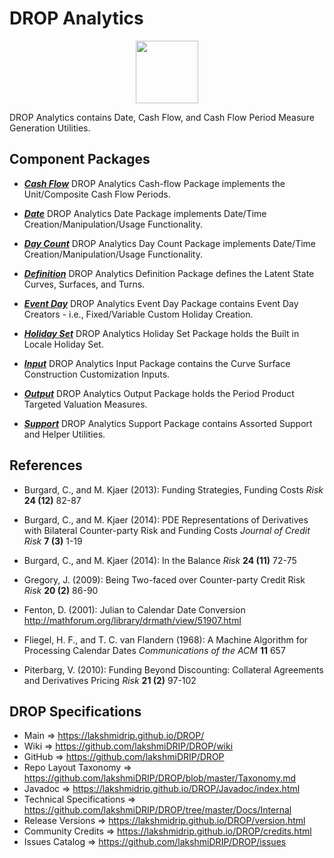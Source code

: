 # DROP Analytics

<p align="center"><img src="https://github.com/lakshmiDRIP/DROP/blob/master/DRIP_Logo.gif?raw=true" width="100"></p>

DROP Analytics contains Date, Cash Flow, and Cash Flow Period Measure Generation Utilities.


## Component Packages

 * [***Cash Flow***](https://github.com/lakshmiDRIP/DROP/tree/master/src/main/java/org/drip/analytics/cashflow)
DROP Analytics Cash-flow Package implements the Unit/Composite Cash Flow Periods.

 * [***Date***](https://github.com/lakshmiDRIP/DROP/tree/master/src/main/java/org/drip/analytics/date)
DROP Analytics Date Package implements Date/Time Creation/Manipulation/Usage Functionality.

 * [***Day Count***](https://github.com/lakshmiDRIP/DROP/tree/master/src/main/java/org/drip/analytics/daycount)
DROP Analytics Day Count Package implements Date/Time Creation/Manipulation/Usage Functionality.

 * [***Definition***](https://github.com/lakshmiDRIP/DROP/tree/master/src/main/java/org/drip/analytics/definition)
DROP Analytics Definition Package defines the Latent State Curves, Surfaces, and Turns.

 * [***Event Day***](https://github.com/lakshmiDRIP/DROP/tree/master/src/main/java/org/drip/analytics/eventday)
DROP Analytics Event Day Package contains Event Day Creators - i.e., Fixed/Variable Custom Holiday Creation.

 * [***Holiday Set***](https://github.com/lakshmiDRIP/DROP/tree/master/src/main/java/org/drip/analytics/holset)
DROP Analytics Holiday Set Package holds the Built in Locale Holiday Set.

 * [***Input***](https://github.com/lakshmiDRIP/DROP/tree/master/src/main/java/org/drip/analytics/input)
DROP Analytics Input Package contains the Curve Surface Construction Customization Inputs.

 * [***Output***](https://github.com/lakshmiDRIP/DROP/tree/master/src/main/java/org/drip/analytics/output)
DROP Analytics Output Package holds the Period Product Targeted Valuation Measures.

 * [***Support***](https://github.com/lakshmiDRIP/DROP/tree/master/src/main/java/org/drip/analytics/support)
DROP Analytics Support Package contains Assorted Support and Helper Utilities.


## References

 * Burgard, C., and M. Kjaer (2013): Funding Strategies, Funding Costs <i>Risk</i> <b>24 (12)</b> 82-87
 
 * Burgard, C., and M. Kjaer (2014): PDE Representations of Derivatives with Bilateral Counter-party Risk and
 	Funding Costs <i>Journal of Credit Risk</i> <b>7 (3)</b> 1-19

 * Burgard, C., and M. Kjaer (2014): In the Balance <i>Risk</i> <b>24 (11)</b> 72-75

 * Gregory, J. (2009): Being Two-faced over Counter-party Credit Risk <i>Risk</i> <b>20 (2)</b> 86-90

 * Fenton, D. (2001): Julian to Calendar Date Conversion http://mathforum.org/library/drmath/view/51907.html

 * Fliegel, H. F., and T. C. van Flandern (1968): A Machine Algorithm for Processing Calendar Dates
 	<i>Communications of the ACM</i> <b>11</b> 657

 * Piterbarg, V. (2010): Funding Beyond Discounting: Collateral Agreements and Derivatives Pricing
 	<i>Risk</i> <b>21 (2)</b> 97-102


## DROP Specifications

 * Main                     => https://lakshmidrip.github.io/DROP/
 * Wiki                     => https://github.com/lakshmiDRIP/DROP/wiki
 * GitHub                   => https://github.com/lakshmiDRIP/DROP
 * Repo Layout Taxonomy     => https://github.com/lakshmiDRIP/DROP/blob/master/Taxonomy.md
 * Javadoc                  => https://lakshmidrip.github.io/DROP/Javadoc/index.html
 * Technical Specifications => https://github.com/lakshmiDRIP/DROP/tree/master/Docs/Internal
 * Release Versions         => https://lakshmidrip.github.io/DROP/version.html
 * Community Credits        => https://lakshmidrip.github.io/DROP/credits.html
 * Issues Catalog           => https://github.com/lakshmiDRIP/DROP/issues
